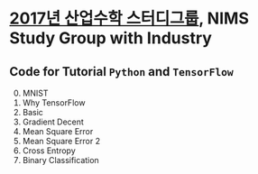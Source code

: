 # [2017년 산업수학 스터디그룹](sgi.icim.or.kr), NIMS Study Group with Industry

## Code for Tutorial `Python` and `TensorFlow`

0. MNIST
1. Why TensorFlow
2. Basic
3. Gradient Decent
4. Mean Square Error
5. Mean Square Error 2
6. Cross Entropy
7. Binary Classification

